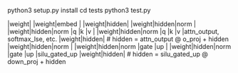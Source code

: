 python3 setup.py install
cd tests
python3 test.py

|weight|
|weight|embed |
|weight|hidden|
|weight|hidden|norm  |
|weight|hidden|norm  |q     |k     |v     |
|weight|hidden|norm  |q     |k     |v     |attn_output, softmax_lse, etc.
|weight|hidden| # hidden = attn_output @ o_proj + hidden
|weight|hidden|norm  |
|weight|hidden|norm  |gate  |up    |
|weight|hidden|norm  |gate  |up    |silu_gated_up
|weight|hidden| # hidden = silu_gated_up @ down_proj + hidden

